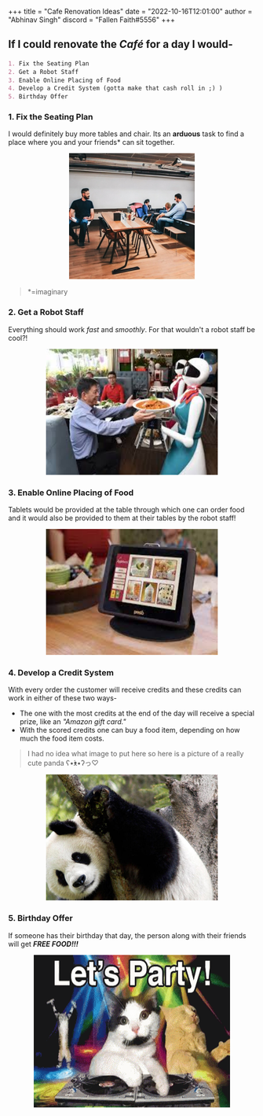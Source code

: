 +++
title = "Cafe Renovation Ideas"
date = "2022-10-16T12:01:00"
author = "Abhinav Singh"
discord = "Fallen Faith#5556"
+++

## If I could renovate the *Café* for a day I would-
```md
1. Fix the Seating Plan
2. Get a Robot Staff
3. Enable Online Placing of Food
4. Develop a Credit System (gotta make that cash roll in ;) )
5. Birthday Offer
```

### 1. Fix the Seating Plan
I would definitely buy more tables and chair. Its an **arduous** task to find a place where you and your friends* can sit together.
<p align="center">
  <img width="256" height="256" src="./RBAimgs/fr.jpg">
</p>

> *=imaginary

### 2. Get a Robot Staff
Everything should work *fast* and *smoothly*. For that wouldn't a robot staff be cool?!
<p align="center">
  <img width="350" height="256" src="./RBAimgs/robofood.jpg">
</p>

### 3. Enable Online Placing of Food
Tablets would be provided at the table through which one can order food and it would also be provided to them at their tables by the robot staff!
<p align="center">
  <img width="350" height="256" src="./RBAimgs/tab.jpg">
</p>

### 4. Develop a Credit System 
With every order the customer will receive credits and these credits can work in either of these two ways-
* The one with the most credits at the end of the day will receive a special prize, like an *"Amazon gift card."*
* With the scored credits one can buy a food item, depending on how much the food item costs.

> I had no idea what image to put here so here is a picture of a really cute panda ʕ•́ᴥ•̀ʔっ♡ 

<p align="center">
  <img width="350" height="256" src="./RBAimgs/panda.jpg">
</p>

### 5. Birthday Offer
If someone has their birthday that day, the person along with their friends will get ***FREE FOOD!!!***
<p align="center">
  <img width="400" height="310" src="./RBAimgs/party.gif">
</p>
